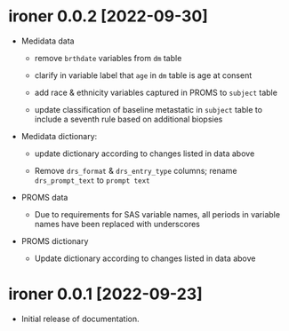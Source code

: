# ironer 0.0.2 [2022-09-30]

* Medidata data

   + remove `brthdate` variables from `dm` table
   
   + clarify in variable label that `age` in `dm` table is age at consent
   
   + add race & ethnicity variables captured in PROMS to `subject` table
   
   + update classification of baseline metastatic in `subject` table to include a
   seventh rule based on additional biopsies
   
   
* Medidata dictionary: 

   + update dictionary according to changes listed in data above

   + Remove `drs_format` & `drs_entry_type` columns;
   rename `drs_prompt_text` to `prompt text`

* PROMS data

  + Due to requirements for SAS variable names, all periods in variable
  names have been replaced with underscores
  
  
* PROMS dictionary

  + Update dictionary according to changes listed in data above


# ironer 0.0.1 [2022-09-23]

* Initial release of documentation.
